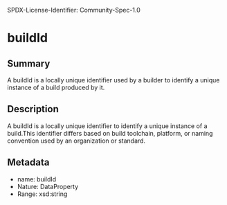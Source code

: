 SPDX-License-Identifier: Community-Spec-1.0

# buildId

## Summary

A buildId is a locally unique identifier used by a builder to identify a unique instance of a build produced by it.

## Description

A buildId is a locally unique identifier to identify a unique instance of a build.This identifier differs based on build toolchain, platform, or naming convention used by an organization or standard.

## Metadata

- name: buildId
- Nature: DataProperty
- Range: xsd:string
